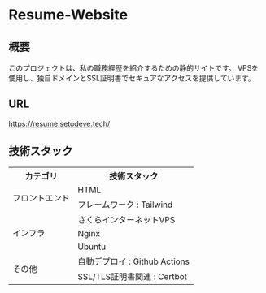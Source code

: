 # Resume-Website

## 概要
このプロジェクトは、私の職務経歴を紹介するための静的サイトです。
VPSを使用し、独自ドメインとSSL証明書でセキュアなアクセスを提供しています。

## URL
https://resume.setodeve.tech/

## 技術スタック
<table>
<tr>
  <th>カテゴリ</th>
  <th>技術スタック</th>
</tr>
<tr>
  <td rowspan=2>フロントエンド</td>
  <td>HTML</td>
</tr>
<tr>
  <td>フレームワーク : Tailwind</td>
</tr>
<tr>
  <td rowspan=3>インフラ</td>
  <td>さくらインターネットVPS</td>
</tr>
<tr>
  <td>Nginx</td>
</tr>
<tr>
  <td>Ubuntu</td>
</tr>
<tr>
  <td rowspan=3>その他</td>
  <td>自動デプロイ : Github Actions</td>
</tr>
<tr>
  <td>SSL/TLS証明書関連 : Certbot</td>
</tr>
</table>
